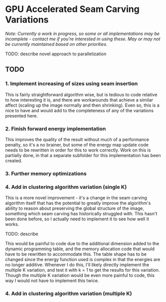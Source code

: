 # GPU Accelerated Seam Carving Variations

*Note: Currently a work in progress, so some or all implementations may be incomplete - contact me if you're interested in using these. May or may not be currently maintained based on other priorities.*


TODO: describe novel approach to parallelization


## TODO
### 1. Implement increasing of sizes using seam insertion
This is fairly straightforward algorithm wise, but is tedious to code relative to how interesting it is, and there are workarounds that achieve a similar affect (scaling up the image normally and then shrinking). Even so, this is a nice to have and would add to the completeness of any of the variations presented here.
### 2. Finish forward energy implementation
This improves the quality of the result without much of a performance penalty, so it's a no brainer, but some of the energy map update code needs to be rewritten in order for this to work correctly. Work on this is partially done, in that a separate subfolder for this implementation has been created.
### 3. Further memory optimizations

### 4. Add in clustering algorithm variation (single K)
This is a more novel improvement - it's a change in the seam carving algorithm itself that has the potential to greatly improve the algorithm's ability to reason about preserving the global structure of the image, something which seam carving has historically struggled with. This hasn't been done before, so I actually need to implement it to see how well it works.

TODO: describe

This would be painful to code due to the additional dimension added to the dynamic programming table, and the memory allocation code that would have to be rewritten to accommodate this. The table shape has to be changed since the energy function used is complex in that the energies are no longer additive. Whenever I do this, I'll likely directly implement the multiple K variation, and test it with k = 1 to get the results for this variation. Though the multiple K variation would be even more painful to code, this way I would not have to implement this twice.

### 4. Add in clustering algorithm variation (multiple K)

